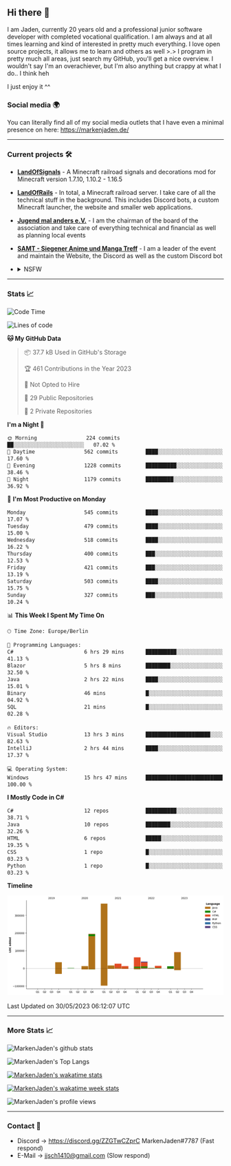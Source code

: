 ## Hi there 👋
I am Jaden, currently 20 years old and a professional junior software developer with completed vocational qualification. I am always and at all times learning and kind of interested in pretty much everything. I love open source projects, it allows me to learn and others as well >.>
I program in pretty much all areas, just search my GitHub, you'll get a nice overview.
I wouldn't say I'm an overachiever, but I'm also anything but crappy at what I do.. I think heh

I just enjoy it ^^

### Social media 🌍

You can literally find all of my social media outlets that I have even a minimal presence on here: https://markenjaden.de/

---

### Current projects 🛠

* [**LandOfSignals**](https://github.com/LandOfRails/LandOfSignals) - A Minecraft railroad signals and decorations mod for Minecraft version 1.7.10, 1.10.2 - 1.16.5
* [**LandOfRails**](https://github.com/LandOfRails) - In total, a Minecraft railroad server. I take care of all the technical stuff in the background. This includes Discord bots, a custom Minecraft launcher, the website and smaller web applications.
* [**Jugend mal anders e.V.**](https://jugendmalanders.de/) - I am the chairman of the board of the association and take care of everything technical and financial as well as planning local events
* [**SAMT - Siegener Anime und Manga Treff**](https://github.com/Siegener-Anime-und-Manga-Treff-SAMT) - I am a leader of the event and maintain the Website, the Discord as well as the custom Discord bot
* <details> 
  <summary>NSFW</summary>
  
  [**Nekos**](https://github.com/MarkenJaden/Nekos) - Website providing you with random lewd neko pics
  
</details>

---

### Stats 📈

<!--START_SECTION:waka-->
![Code Time](http://img.shields.io/badge/Code%20Time-1%2C179%20hrs%2023%20mins-blue)

![Lines of code](https://img.shields.io/badge/From%20Hello%20World%20I%27ve%20Written-884.5%20thousand%20lines%20of%20code-blue)

**🐱 My GitHub Data** 

> 📦 37.7 kB Used in GitHub's Storage 
 > 
> 🏆 461 Contributions in the Year 2023
 > 
> 🚫 Not Opted to Hire
 > 
> 📜 29 Public Repositories 
 > 
> 🔑 2 Private Repositories 
 > 
**I'm a Night 🦉** 

```text
🌞 Morning                224 commits         ██░░░░░░░░░░░░░░░░░░░░░░░   07.02 % 
🌆 Daytime                562 commits         ████░░░░░░░░░░░░░░░░░░░░░   17.60 % 
🌃 Evening                1228 commits        ██████████░░░░░░░░░░░░░░░   38.46 % 
🌙 Night                  1179 commits        █████████░░░░░░░░░░░░░░░░   36.92 % 
```
📅 **I'm Most Productive on Monday** 

```text
Monday                   545 commits         ████░░░░░░░░░░░░░░░░░░░░░   17.07 % 
Tuesday                  479 commits         ████░░░░░░░░░░░░░░░░░░░░░   15.00 % 
Wednesday                518 commits         ████░░░░░░░░░░░░░░░░░░░░░   16.22 % 
Thursday                 400 commits         ███░░░░░░░░░░░░░░░░░░░░░░   12.53 % 
Friday                   421 commits         ███░░░░░░░░░░░░░░░░░░░░░░   13.19 % 
Saturday                 503 commits         ████░░░░░░░░░░░░░░░░░░░░░   15.75 % 
Sunday                   327 commits         ███░░░░░░░░░░░░░░░░░░░░░░   10.24 % 
```


📊 **This Week I Spent My Time On** 

```text
🕑︎ Time Zone: Europe/Berlin

💬 Programming Languages: 
C#                       6 hrs 29 mins       ██████████░░░░░░░░░░░░░░░   41.13 % 
Blazor                   5 hrs 8 mins        ████████░░░░░░░░░░░░░░░░░   32.50 % 
Java                     2 hrs 22 mins       ████░░░░░░░░░░░░░░░░░░░░░   15.01 % 
Binary                   46 mins             █░░░░░░░░░░░░░░░░░░░░░░░░   04.92 % 
SQL                      21 mins             █░░░░░░░░░░░░░░░░░░░░░░░░   02.28 % 

🔥 Editors: 
Visual Studio            13 hrs 3 mins       █████████████████████░░░░   82.63 % 
IntelliJ                 2 hrs 44 mins       ████░░░░░░░░░░░░░░░░░░░░░   17.37 % 

💻 Operating System: 
Windows                  15 hrs 47 mins      █████████████████████████   100.00 % 
```

**I Mostly Code in C#** 

```text
C#                       12 repos            ██████████░░░░░░░░░░░░░░░   38.71 % 
Java                     10 repos            ████████░░░░░░░░░░░░░░░░░   32.26 % 
HTML                     6 repos             █████░░░░░░░░░░░░░░░░░░░░   19.35 % 
CSS                      1 repo              █░░░░░░░░░░░░░░░░░░░░░░░░   03.23 % 
Python                   1 repo              █░░░░░░░░░░░░░░░░░░░░░░░░   03.23 % 
```



**Timeline**

![Lines of Code chart](https://raw.githubusercontent.com/MarkenJaden/MarkenJaden/main/assets/bar_graph.png)


 Last Updated on 30/05/2023 06:12:07 UTC
<!--END_SECTION:waka-->

---

### More Stats 📈

![MarkenJaden's github stats](https://github-readme-stats.vercel.app/api?username=MarkenJaden&count_private=true&show_icons=true&theme=radical)

![MarkenJaden's Top Langs](https://github-readme-stats.vercel.app/api/top-langs/?username=MarkenJaden&theme=radical)

[![MarkenJaden's wakatime stats](https://github-readme-stats.vercel.app/api/wakatime?username=MarkenJaden&theme=radical)](https://wakatime.com/@17f322c9-222a-48b4-9e15-983c41f7aed4)

[![MarkenJaden's wakatime week stats](https://wakatime.com/badge/user/17f322c9-222a-48b4-9e15-983c41f7aed4.svg)](https://wakatime.com/@17f322c9-222a-48b4-9e15-983c41f7aed4)

<!--[![MarkenJaden's Codewars stats](https://www.codewars.com/users/MarkenJaden/badges/large)](https://www.codewars.com/users/MarkenJaden)-->

![MarkenJaden's profile views](https://komarev.com/ghpvc/?username=MarkenJaden)

---

### Contact 💌

* Discord -> https://discord.gg/ZZGTwCZprC MarkenJaden#7787 (Fast respond)
* E-Mail -> jjsch1410@gmail.com (Slow respond)



<!--
**MarkenJaden/MarkenJaden** is a ✨ _special_ ✨ repository because its `README.md` (this file) appears on your GitHub profile.

Here are some ideas to get you started:

- 🔭 I’m currently working on ...
- 🌱 I’m currently learning ...
- 👯 I’m looking to collaborate on ...
- 🤔 I’m looking for help with ...
- 💬 Ask me about ...
- 📫 How to reach me: ...
- 😄 Pronouns: ...
- ⚡ Fun fact: ...
-->
